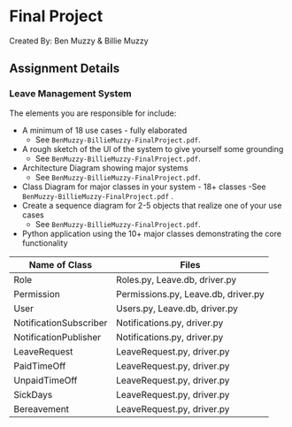 # Final Project

Created By: Ben Muzzy & Billie Muzzy

## Assignment Details

### Leave Management System

The elements you are responsible for include:
- A minimum of 18 use cases - fully elaborated
    - See `BenMuzzy-BillieMuzzy-FinalProject.pdf`.
- A rough sketch of the UI of the system to give yourself some grounding 
    - See `BenMuzzy-BillieMuzzy-FinalProject.pdf`.
- Architecture Diagram showing major systems
    - See `BenMuzzy-BillieMuzzy-FinalProject.pdf`.
- Class Diagram for major classes in your system - 18+ classes
    -See `BenMuzzy-BillieMuzzy-FinalProject.pdf` .
- Create a sequence diagram for 2-5 objects that realize one of your use cases
    - See `BenMuzzy-BillieMuzzy-FinalProject.pdf`.
- Python application using the 10+ major classes demonstrating the core functionality 

| Name of Class          	| Files                               	|
|------------------------	|-------------------------------------	|
| Role                   	| Roles.py, Leave.db, driver.py       	|
| Permission             	| Permissions.py, Leave.db, driver.py 	|
| User                   	| Users.py, Leave.db, driver.py       	|
| NotificationSubscriber 	| Notifications.py, driver.py         	|
| NotificationPublisher  	| Notifications.py, driver.py         	|
| LeaveRequest           	| LeaveRequest.py, driver.py          	|
| PaidTimeOff            	| LeaveRequest.py, driver.py          	|
| UnpaidTimeOff          	| LeaveRequest.py, driver.py          	|
| SickDays               	| LeaveRequest.py, driver.py          	|
| Bereavement            	| LeaveRequest.py, driver.py          	|
